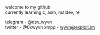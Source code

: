 welcome to my github<br />
currently learning c, asm, maldev, re

telegram - @dev_wyvn<br />
twitter  - @0xwyvn
xmpp - wyvn@exploit.im
